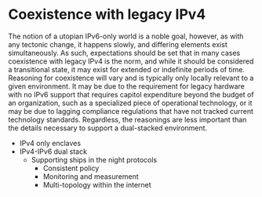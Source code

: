 # Coexistence with legacy IPv4

The notion of a utopian IPv6-only world is a noble goal, however, as with any tectonic change, it happens slowly, and differing elements exist simultaneously.  As such, expectations should be set that in many cases coexistence with legacy IPv4 is the norm, and while it should be considered a transitional state, it may exist for extended or indefinite periods of time. Reasoning for coexistence will vary and is typically only locally relevant to a given environment. It may be due to the requirement for legacy hardware with no IPv6 support that requires capitol expenditure beyond the budget of an organization, such as a specialized piece of operational technology, or it may be due to lagging compliance regulations that have not tracked current technology standards. Regardless, the reasonings are less important than the details necessary to support a dual-stacked environment. 

- IPv4 only enclaves
- IPv4-IPv6 dual stack
    - Supporting ships in the night protocols
        - Consistent policy
        - Monitoring and measurement
        - Multi-topology within the internet
